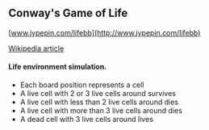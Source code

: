 ## Conway's Game of Life
[www.jypepin.com/lifebb](http://www.jypepin.com/lifebb)

[Wikipedia article](http://en.wikipedia.org/wiki/Conway's_Game_of_Life)

#### Life environment simulation.

* Each board position represents a cell
* A live cell with 2 or 3 live cells around survives
* A live cell with less than 2 live cells around dies
* A live cell with more than 3 live cells around dies
* A dead cell with 3 live cells around lives
